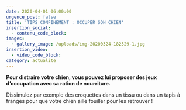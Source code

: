 ```yaml
---
date: 2020-04-01 06:00:00
urgence_post: false
title: 'TIPS CONFINEMENT : OCCUPER SON CHIEN'
insertion_social:
  - contenu_code_block:
images:
  - gallery_image: /uploads/img-20200324-182529-1.jpg
insertion_video:
  - video_code_block:
category: actualite
---
```


**Pour distraire votre chien, vous pouvez lui proposer des jeux d’occupation avec sa ration de nourriture.**

Dissimulez par exemple des croquettes dans un tissu ou dans un tapis &agrave; franges pour que votre chien aille fouiller pour les retrouver \!&nbsp;